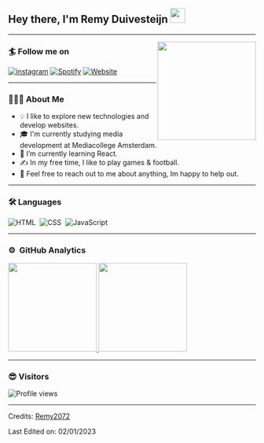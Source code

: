 ## Hey there, I'm Remy Duivesteijn  <img src="https://raw.githubusercontent.com/iampavangandhi/iampavangandhi/master/gifs/Hi.gif" width="30px"></h2>
---
<img align='right' src='https://user-images.githubusercontent.com/5713670/87202985-820dcb80-c2b6-11ea-9f56-7ec461c497c3.gif' width='200"'>

### 🏄 Follow me on

[![instagram](https://img.shields.io/badge/-Instagram-C13584?logo=instagram&logoColor=white&style=for-the-badge)](https://www.instagram.com/remy2072/)
[![Spotify](https://img.shields.io/badge/spotify-%231ED760.svg?&style=for-the-badge&logo=spotify&logoColor=white)](https://open.spotify.com/user/jfcceg1kskkzucac21zh500kl)
[![Website](https://img.shields.io/badge/-Website-2e343f?logo=google&logoColor=white&style=for-the-badge)](https://remyduivesteijn.netlify.app/)

---

### 👨🏻‍💻 About Me

- 💡 I like to explore new technologies and develop websites.
- 🎓 I'm currently studying media development at Mediacollege Amsterdam.
- 🌱 I’m currently learning React.
- ✍️ In my free time, I like to play games & football.
- 💬 Feel free to reach out to me about anything, Im happy to help out.

---

### 🛠 Languages 

![HTML](https://img.shields.io/badge/-HTML-2e343f?style=flat&logo=HTML5)&nbsp;
![CSS](https://img.shields.io/badge/-CSS-2e343f?style=flat&logo=CSS3&logoColor=1572B6)&nbsp;
![JavaScript](https://img.shields.io/badge/-JavaScript-2e343f?style=flat&logo=javascript)&nbsp;

---

### ⚙️ &nbsp;GitHub Analytics

<p align="top">
<a href="https://github.com/AVS1508">
  <img height="180em" src="https://github-readme-stats-eight-theta.vercel.app/api?username=Remy2072&show_icons=true&theme=nord&include_all_commits=true&count_private=true"/>
  <img height="180em" src="https://github-readme-stats-eight-theta.vercel.app/api/top-langs/?username=Remy2072&layout=compact&langs_count=8&theme=nord"/>
</a>
</p>

---

### 😎 Visitors

![Profile views](https://visitor-badge.glitch.me/badge?page_id=Remy.Remy)

-----

Credits: [Remy2072](https://github.com/Remy2072)

Last Edited on: 02/01/2023
